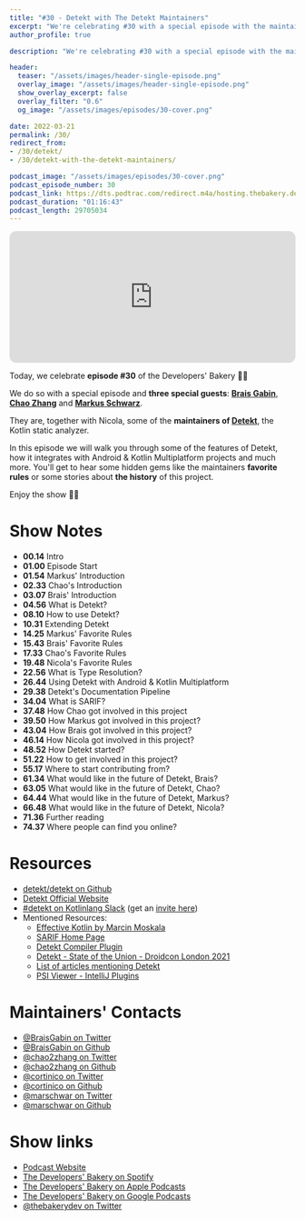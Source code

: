 ```yaml
---
title: "#30 - Detekt with The Detekt Maintainers"
excerpt: "We're celebrating #30 with a special episode with the maintainers of Detekt, the Kotlin static analyizer"
author_profile: true

description: "We're celebrating #30 with a special episode with the maintainers of Detekt, the Kotlin static analyizer"

header:
  teaser: "/assets/images/header-single-episode.png"
  overlay_image: "/assets/images/header-single-episode.png"
  show_overlay_excerpt: false
  overlay_filter: "0.6"
  og_image: "/assets/images/episodes/30-cover.png"

date: 2022-03-21
permalink: /30/
redirect_from:
- /30/detekt/
- /30/detekt-with-the-detekt-maintainers/

podcast_image: "/assets/images/episodes/30-cover.png"
podcast_episode_number: 30
podcast_link: https://dts.podtrac.com/redirect.m4a/hosting.thebakery.dev/30-thedevelopersbakery-detekt.m4a
podcast_duration: "01:16:43"
podcast_length: 29705034
---
```


<iframe style="border-radius:12px" src="https://open.spotify.com/embed/episode/1OTCEfqNYkJfTzXVzvwcDd?utm_source=generator" width="100%" height="232" frameBorder="0" allowfullscreen="" allow="autoplay; clipboard-write; encrypted-media; fullscreen; picture-in-picture"></iframe>
            
Today, we celebrate **episode #30** of the Developers' Bakery 🥐🎉

We do so with a special episode and **three special guests**: [**Brais Gabin**](https://twitter.com/BraisGabin), [**Chao Zhang**](https://twitter.com/chao2zhang) and [**Markus Schwarz**](https://twitter.com/marschwar). 

They are, together with Nicola, some of the **maintainers of [Detekt](https://detekt.dev/)**, the Kotlin static analyzer.

In this episode we will walk you through some of the features of Detekt, how it integrates with Android & Kotlin Multiplatform projects and much more. You'll get to hear some hidden gems like the maintainers **favorite rules** or some stories about **the history** of this project.  

Enjoy the show 👨‍🍳

# Show Notes

- **00.14** Intro
- **01.00** Episode Start
- **01.54** Markus' Introduction
- **02.33** Chao's Introduction
- **03.07** Brais' Introduction
- **04.56** What is Detekt?
- **08.10** How to use Detekt?
- **10.31** Extending Detekt
- **14.25** Markus' Favorite Rules
- **15.43** Brais' Favorite Rules
- **17.33** Chao's Favorite Rules
- **19.48** Nicola's Favorite Rules
- **22.56** What is Type Resolution?
- **26.44** Using Detekt with Android & Kotlin Multiplatform
- **29.38** Detekt's Documentation Pipeline
- **34.04** What is SARIF?
- **37.48** How Chao got involved in this project
- **39.50** How Markus got involved in this project?
- **43.04** How Brais got involved in this project?
- **46.14** How Nicola got involved in this project?
- **48.52** How Detekt started?
- **51.22** How to get involved in this project?
- **55.17** Where to start contributing from?
- **61.34** What would like in the future of Detekt, Brais?
- **63.05** What would like in the future of Detekt, Chao?
- **64.44** What would like in the future of Detekt, Markus?
- **66.48** What would like in the future of Detekt, Nicola?
- **71.36** Further reading
- **74.37** Where people can find you online?

# Resources

* <i class="fab fa-github"></i> [detekt/detekt on Github](https://github.com/detekt/detekt)
* <i class="fas fa-link"></i> [Detekt Official Website](https://detekt.dev/)
* <i class="fab fa-slack"></i> [#detekt on Kotlinlang Slack](https://kotlinlang.slack.com/archives/C88E12QH4) (get an [invite here](https://surveys.jetbrains.com/s3/kotlin-slack-sign-up))
* Mentioned Resources:
    * <i class="fas fa-book"></i> [Effective Kotlin by Marcin Moskala](https://leanpub.com/effectivekotlin)
    * <i class="fas fa-link"></i> [SARIF Home Page](https://sarifweb.azurewebsites.net/)
    * <i class="fab fa-github"></i> [Detekt Compiler Plugin](https://github.com/detekt/detekt-compiler-plugin)
    * <i class="fab fa-youtube"></i> [Detekt - State of the Union - Droidcon London 2021](https://www.droidcon.com/2021/11/17/detekt-state-of-the-union-2/)
    * <i class="fas fa-link"></i> [List of articles mentioning Detekt](https://github.com/detekt/detekt#mentions)
    * <i class="fas fa-link"></i> [PSI Viewer - IntelliJ Plugins](https://www.jetbrains.com/help/idea/psi-viewer.html)

# Maintainers' Contacts

* <i class="fab fa-twitter"></i> [@BraisGabin on Twitter](https://twitter.com/BraisGabin)
* <i class="fab fa-github"></i> [@BraisGabin on Github](https://github.com/BraisGabin)
* <i class="fab fa-twitter"></i> [@chao2zhang on Twitter](https://twitter.com/chao2zhang)
* <i class="fab fa-github"></i> [@chao2zhang on Github](https://github.com/chao2zhang)
* <i class="fab fa-twitter"></i> [@cortinico on Twitter](https://twitter.com/cortinico)
* <i class="fab fa-github"></i> [@cortinico on Github](https://github.com/cortinico)
* <i class="fab fa-twitter"></i> [@marschwar on Twitter](https://twitter.com/marschwar)
* <i class="fab fa-github"></i> [@marschwar on Github](https://github.com/marschwar)

# Show links

* <i class="fas fa-link"></i> [Podcast Website](https://thebakery.dev)
* <i class="fab fa-spotify"></i> [The Developers' Bakery on Spotify](https://open.spotify.com/show/4jV6Yoz7D38sZJlYMzJm3k?si=AL3ske_0R_CKlEScMhYhug)
* <i class="fas fa-podcast"></i> [The Developers' Bakery on Apple Podcasts](https://podcasts.apple.com/us/podcast/the-developers-bakery/id1542849034)
* <i class="fab fa-google-play"></i> [The Developers' Bakery on Google Podcasts](https://podcasts.google.com/feed/aHR0cHM6Ly90aGViYWtlcnkuZGV2L3BvZGNhc3QueG1s)
* <i class="fab fa-twitter"></i> [@thebakerydev on Twitter](https://twitter.com/thebakerydev)
